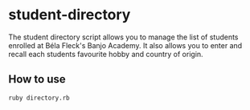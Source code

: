 # student-directory #

The student directory script allows you to manage the list of students enrolled at Béla Fleck's Banjo Academy.
It also allows you to enter and recall each students favourite hobby and country of origin.

## How to use ##

```shell
ruby directory.rb
```

